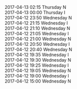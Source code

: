 2017-04-13 02:15 Thursday  N  
2017-04-13 00:00 Thursday  I  
2017-04-12 23:50 Wednesday  N  
2017-04-12 21:15 Wednesday  I  
2017-04-12 21:10 Wednesday  N  
2017-04-12 21:05 Wednesday  I  
2017-04-12 21:00 Wednesday  N  
2017-04-12 20:50 Wednesday  I  
2017-04-12 20:40 Wednesday  N  
2017-04-12 19:35 Wednesday  I  
2017-04-12 19:30 Wednesday  N  
2017-04-12 19:25 Wednesday  I  
2017-04-12 19:05 Wednesday  N  
2017-04-12 19:00 Wednesday  I  
2017-04-12 15:00 Wednesday  N  
